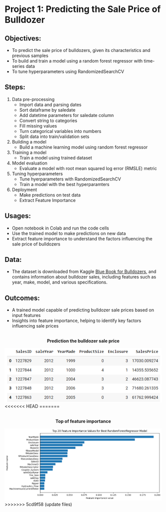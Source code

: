 # Project 1: Predicting the Sale Price of Bulldozer

## Objectives:
- To predict the sale price of bulldozers, given its characteristics and previous samples
- To build and train a model using a random forest regressor with time-series data
- To tune hyperparameters using RandomizedSearchCV

## Steps:
1. Data pre-processing
    - Import data and parsing dates
    - Sort dataframe by saledate
    - Add datetime parameters for saledate column
    - Convert string to categories
    - Fill missing values
    - Turn categorical variables into numbers
    - Split data into train/validation sets
2. Building a model
    - Build a machine learning model using random forest regressor
3. Training a model
    - Train a model using trained dataset
4. Model evaluation
    - Evaluate a model with root mean squared log error (RMSLE) metric
5. Tuning hyperparameters
    - Tune hyerparameters with RandomizedSearchCV
    - Train a model with the best hyperparamters
6. Deployment
    - Make predictions on test data
    - Extract Feature Importance

## Usages:
- Open notebook in Colab and run the code cells
- Use the trained model to make predictions on new data
- Extract feature importance to understand the factors influencing the sale price of bulldozers

## Data:
- The dataset is downloaded from Kaggle [Blue Book for Bulldozers](https://www.kaggle.com/c/bluebook-for-bulldozers/data), and contains information about bulldozer sales, including features such as year, make, model, and various specifications.

## Outcomes:
- A trained model capable of predicting bulldozer sale prices based on input features
- Insights into feature importance, helping to identify key factors influencing sale prices
<br><br>

<p align="center"><b>Prediction the bulldozer sale price</b></p>
<div align="center">
  <img src="https://github.com/OCR-tech/OCR-tech/blob/main/docs/img/project_ds1a.png"/>
</div>
<<<<<<< HEAD
<!-- ![Alt text](https://github.com/OCR-tech/OCR-tech/blob/main/docs/img/project_ds1a.png) -->
=======
<br><br>
<p align="center"><b>Top of feature importance</b></p>
<div align="center">
  <img src="https://github.com/OCR-tech/OCR-tech/blob/main/docs/img/project_ds1b.png"/>
</div>
>>>>>>> 5cd9f58 (update files)
<br>

